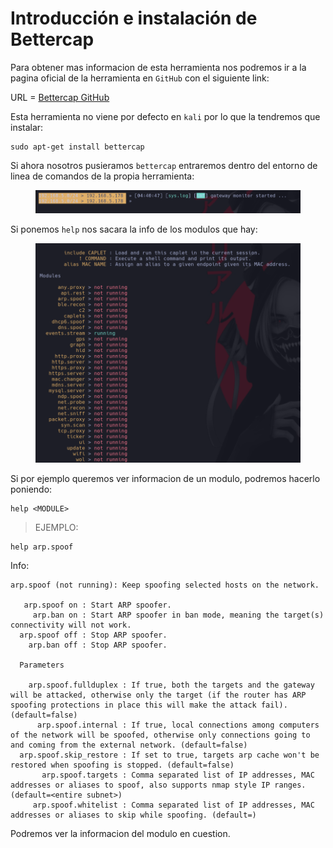 # Introducción e instalación de Bettercap

Para obtener mas informacion de esta herramienta nos podremos ir a la pagina oficial de la herramienta en `GitHub` con el siguiente link:

URL = [Bettercap GitHub](https://github.com/bettercap/bettercap)

Esta herramienta no viene por defecto en `kali` por lo que la tendremos que instalar:

```shell
sudo apt-get install bettercap
```

Si ahora nosotros pusieramos `bettercap` entraremos dentro del entorno de linea de comandos de la propia herramienta:

<figure><img src="../../../.gitbook/assets/image (119) (1).png" alt=""><figcaption></figcaption></figure>

Si ponemos `help` nos sacara la info de los modulos que hay:

<figure><img src="../../../.gitbook/assets/image (120) (1).png" alt=""><figcaption></figcaption></figure>

Si por ejemplo queremos ver informacion de un modulo, podremos hacerlo poniendo:

```shell
help <MODULE>
```

> EJEMPLO:

```shell
help arp.spoof
```

Info:

```
arp.spoof (not running): Keep spoofing selected hosts on the network.

   arp.spoof on : Start ARP spoofer.
     arp.ban on : Start ARP spoofer in ban mode, meaning the target(s) connectivity will not work.
  arp.spoof off : Stop ARP spoofer.
    arp.ban off : Stop ARP spoofer.

  Parameters

    arp.spoof.fullduplex : If true, both the targets and the gateway will be attacked, otherwise only the target (if the router has ARP spoofing protections in place this will make the attack fail). (default=false)
      arp.spoof.internal : If true, local connections among computers of the network will be spoofed, otherwise only connections going to and coming from the external network. (default=false)
  arp.spoof.skip_restore : If set to true, targets arp cache won't be restored when spoofing is stopped. (default=false)
       arp.spoof.targets : Comma separated list of IP addresses, MAC addresses or aliases to spoof, also supports nmap style IP ranges. (default=<entire subnet>)
     arp.spoof.whitelist : Comma separated list of IP addresses, MAC addresses or aliases to skip while spoofing. (default=)
```

Podremos ver la informacion del modulo en cuestion.
